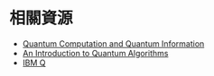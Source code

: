 # 相關資源

* [Quantum Computation and Quantum Information](http://mmrc.amss.cas.cn/tlb/201702/W020170224608149940643.pdf)
* [An Introduction to Quantum Algorithms](https://people.cs.umass.edu/~strubell/doc/quantum_tutorial.pdf)
* [IBM Q](https://quantumexperience.ng.bluemix.net/qx/editor)
